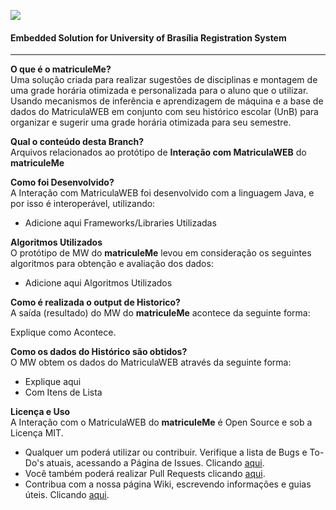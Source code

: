 ![](https://github.com/sant0ro/matriculeMe/raw/master/Logo.png)
#### Embedded Solution for University of Brasília Registration System
-------------------------------------

<b>O que é o matriculeMe?</b><br>
Uma solução criada para realizar sugestões de disciplinas e montagem de uma grade horária otimizada e personalizada para o aluno que o utilizar. Usando mecanismos de inferência e aprendizagem de máquina e a base de dados do MatriculaWEB em conjunto com seu histórico escolar (UnB) para organizar e sugerir uma grade horária otimizada para seu semestre.

<b>Qual o conteúdo desta Branch?</b><br>
Arquivos relacionados ao protótipo de **Interação com MatriculaWEB** do **matriculeMe**

<b>Como foi Desenvolvido?</b><br>
A Interação com MatriculaWEB foi desenvolvido com a linguagem Java, e por isso é interoperável, utilizando:

* Adicione aqui Frameworks/Libraries Utilizadas

<b>Algoritmos Utilizados</b><br>
O protótipo de MW do **matriculeMe** levou em consideração os seguintes algoritmos para obtenção e avaliação dos dados:

* Adicione aqui Algoritmos Utilizados

<b>Como é realizada o output de Historico?</b><br>
A saída (resultado) do MW do **matriculeMe** acontece da seguinte forma:

Explique como Acontece.

<b>Como os dados do Histórico são obtidos?</b><br>
O MW obtem os dados do MatriculaWEB através da seguinte forma:

* Explique aqui
* Com Itens de Lista

<b>Licença e Uso</b><br>
A Interação com o MatriculaWEB do **matriculeMe** é Open Source e sob a Licença MIT. 

* Qualquer um poderá utilizar ou contribuir. Verifique a lista de Bugs e To-Do's atuais, acessando a Página de Issues. Clicando [aqui](https://github.com/sant0ro/matriculeMe/issues). 
* Você também poderá realizar Pull Requests clicando [aqui](https://github.com/sant0ro/matriculeMe/pulls).
* Contribua com a nossa página Wiki, escrevendo informações e guias úteis. Clicando [aqui](https://github.com/sant0ro/matriculeMe/wiki).
